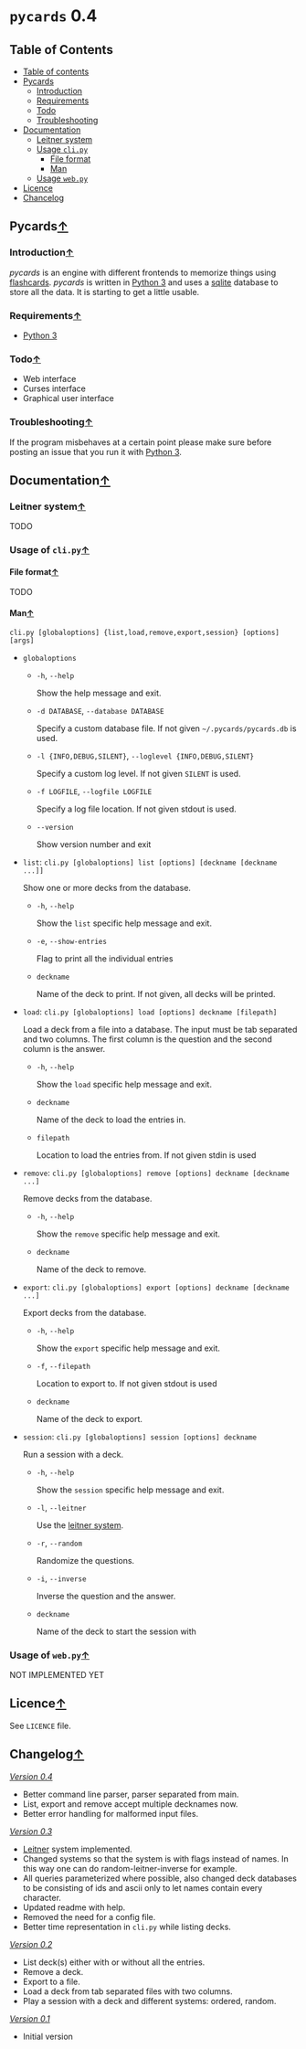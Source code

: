 `pycards` 0.4
===========
## <a name="table-of-contents"></a>Table of Contents
- [Table of contents](#table-of-contents)
- [Pycards](#pycards)
	- [Introduction](#introduction)
	- [Requirements](#requirements)
	- [Todo](#todo)
	- [Troubleshooting](#troubleshooting)
- [Documentation](#documentation)
	- [Leitner system](#leitner)
	- [Usage `cli.py`](#usage-cli)
		- [File format](#file-format)
		- [Man](#man-cli)
	- [Usage `web.py`](#usage-web)
- [Licence](#licence)
- [Chancelog](#changelog)

## <a name="pycards"></a>Pycards<a href="#pycards">↑</a>
### <a name="introduction"></a>Introduction<a href="#table-of-contents">↑</a>
*pycards* is an engine with different frontends to memorize things using
[flashcards][1]. *pycards* is written in [Python 3][2] and uses a [sqlite][3]
database to store all the data. It is starting to get a little usable.

### <a name="requirements"></a>Requirements<a href="#table-of-contents">↑</a>
- [Python 3][2]

### <a name="todo"></a>Todo<a href="#table-of-contents">↑</a>
- Web interface
- Curses interface
- Graphical user interface

### <a name="troubleshooting"></a>Troubleshooting<a href="#table-of-contents">↑</a>
If the program misbehaves at a certain point please make sure before posting an
issue that you run it with [Python 3][2].

## <a name="documentation"></a>Documentation<a href="#table-of-contents">↑</a>
### <a name="leitner"></a>Leitner system<a href="#table-of-contents">↑</a>
TODO

### <a name="usage-cli"></a>Usage of `cli.py`<a href="#table-of-contents">↑</a>
#### <a name="file-format"></a>File format<a href="#table-of-contents">↑</a>
TODO

#### <a name="man-cli"></a>Man<a href="#table-of-contents">↑</a>
`cli.py [globaloptions] {list,load,remove,export,session} [options] [args]`

- `globaloptions`
	- `-h`, `--help`
	
		Show the help message and exit.
	- `-d DATABASE`, `--database DATABASE`
	
		Specify a custom database file. If not given `~/.pycards/pycards.db` is
		used.
	- `-l {INFO,DEBUG,SILENT}`, `--loglevel {INFO,DEBUG,SILENT}`
	
	  Specify a custom log level. If not given `SILENT` is used.
	- `-f LOGFILE`, `--logfile LOGFILE`
	
	  Specify a log file location. If not given stdout is used.
	- `--version`
	
		Show version number and exit
- `list`: `cli.py [globaloptions] list [options] [deckname [deckname ...]]`

	Show one or more decks from the database.
	- `-h`, `--help`
	
		Show the `list` specific help message and exit.
	- `-e`, `--show-entries`
	
		Flag to print all the individual entries
	
	- `deckname`
	
		Name of the deck to print. If not given, all decks will be printed.
- `load`:  `cli.py [globaloptions] load [options] deckname [filepath]`

	Load a deck from a file into a database. The input must be tab separated and
	two columns. The first column is the question and the second column is the
	answer.
	- `-h`, `--help`
	
		Show the `load` specific help message and exit.
	- `deckname`
	
		Name of the deck to load the entries in.
	- `filepath`
	
		Location to load the entries from. If not given stdin is used
- `remove`: `cli.py [globaloptions] remove [options] deckname [deckname ...]`

	Remove decks from the database.
	- `-h`, `--help`
	
		Show the `remove` specific help message and exit.
	- `deckname`
	
		Name of the deck to remove.
- `export`:  `cli.py [globaloptions] export [options] deckname [deckname ...]`

	Export decks from the database.
	- `-h`, `--help`
	
		Show the `export` specific help message and exit.
	- `-f`, `--filepath`
	
		Location to export to. If not given stdout is used
	- `deckname`
	
		Name of the deck to export.
- `session`: `cli.py [globaloptions] session [options] deckname`

	Run a session with a deck.
	- `-h`, `--help`
	
		Show the `session` specific help message and exit.
	- `-l`, `--leitner`
	
		Use the [leitner system][4].
	- `-r`, `--random`
	
		Randomize the questions.
	- `-i`, `--inverse`
	
		Inverse the question and the answer.
	- `deckname`
	
		Name of the deck to start the session with

### <a name="usage-web"></a>Usage of `web.py`<a href="#table-of-contents">↑</a>
NOT IMPLEMENTED YET

## <a name="licence"></a>Licence<a href="#table-of-contents">↑</a>
See `LICENCE` file.

## <a name="changelog"></a>Changelog<a href="#table-of-contents">↑</a>
*[Version 0.4](https://github.com/dopefishh/pycards/releases/tag/v0.4)*
- Better command line parser, parser separated from main.
- List, export and remove accept multiple decknames now.
- Better error handling for malformed input files.

*[Version 0.3](https://github.com/dopefishh/pycards/releases/tag/v0.3)*
- [Leitner][4] system implemented.
- Changed systems so that the system is with flags instead of names. In this
  way one can do random-leitner-inverse for example.
- All queries parameterized where possible, also changed deck databases to be
  consisting of ids and ascii only to let names contain every character.
- Updated readme with help.
- Removed the need for a config file.
- Better time representation in `cli.py` while listing decks.

*[Version 0.2](https://github.com/dopefishh/pycards/releases/tag/v0.2)*
- List deck(s) either with or without all the entries.
- Remove a deck.
- Export to a file.
- Load a deck from tab separated files with two columns.
- Play a session with a deck and different systems: ordered, random.

*[Version 0.1](https://github.com/dopefishh/pycards/releases/tag/v0.1)*
- Initial version

[1]: https://en.wikipedia.org/wiki/Flashcard
[2]: https://www.python.org
[3]: https://www.sqlite.org
[4]: https://en.wikipedia.org/wiki/Leitner_system
